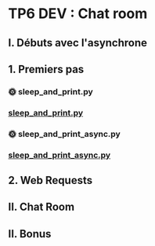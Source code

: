 # TP6 DEV : Chat room

## I. Débuts avec l'asynchrone

## 1. Premiers pas

### 🌞 sleep_and_print.py
### [sleep_and_print.py](https://github.com/thomascrecy/tp6-dev-reseau/blob/main/sleep_and_print.py)

### 🌞 sleep_and_print_async.py
### [sleep_and_print_async.py](https://github.com/thomascrecy/tp6-dev-reseau/blob/main/sleep_and_print_async.py)

## 2. Web Requests

## II. Chat Room

## II. Bonus